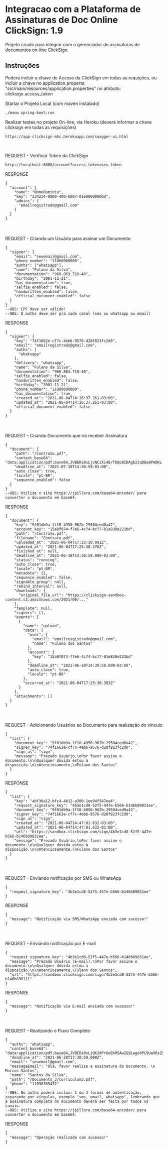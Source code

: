 # Integracao com a Plataforma de Assinaturas de Doc Online ClickSign: 1.9
Projeto criado para integrar com o gerenciador de assinaturas de documentos on-line ClickSign.
## Instruções
Poderá incluir a chave de Acesso da ClickSign em todas as requições, ou incluir a chave no application.properts: "src/main/resources/application.properties" no atributo: clicksign.access_token
<br/>

Startar o Projeto Local (com maven instalado)<br/>
```
./mvnw spring-boot:run
```

Realizar testes no projeto On-line, via Heroku (deverá informar a chave clicksign em todas as requisições)<br/>
```
https://app-clicksign-mbs.herokuapp.com/swagger-ui.html
```
<br/>

REQUEST - Verificar Token da ClickSign<br/>
```
http://localhost:8080/account?access_token=seu_token
```
RESPONSE<br/>
```
{
  "account": {
    "name": "NomeDominio",
    "key": "234234-0000-400-b007-01e8000000bd",
    "admins": [
      "emailregistrado@gmail.com"
    ]
  }
}
```
<br/><br/>
REQUEST - Criando um Usuário para assinar um Documento<br/>
```
{
  "signer": {
    "email": "seuemail@gmail.com",
    "phone_number": "11000000000",
    "auths": ["whatsapp"],
    "name": "Fulano da Silva",
    "documentation": "960.863.710-40",
    "birthday": "2001-11-21",
    "has_documentation": true,
    "selfie_enabled": false,
    "handwritten_enabled": false,
    "official_document_enabled": false
  }
}
--OBS: CPF deve ser válido!
--OBS: O auths deve ser pra cada canal (sms ou whatsapp ou email)
```
RESPONSE<br/>
```
{
  "signer": {
    "key": "74f1662e-cf7c-4eb6-9576-d28f823fc2d0",
    "email": "emailregistrado@gmail.com",
    "auths": [
      "whatsapp"
    ],
    "delivery": "whatsapp",
    "name": "Fulano da Silva",
    "documentation": "960.863.710-40",
    "selfie_enabled": false,
    "handwritten_enabled": false,
    "birthday": "2001-11-21",
    "phone_number": "11000000000",
    "has_documentation": true,
    "created_at": "2021-06-04T14:16:37.261-03:00",
    "updated_at": "2021-06-04T14:16:37.261-03:00",
    "official_document_enabled": false
  }
}
```
<br/><br/>
REQUEST - Criando Documento que irá receber Assinatura<br/>
```
{
  "document": {
    "path": "/Contrato.pdf",
    "content_base64": "data:application/pdf;base64,JVBERi0xLjcNCiXi48/TDQo0IDAgb2JqDQo8PA0KL...",
    "deadline_at": "2021-07-10T14:30:59-03:00",
    "auto_close": true,
    "locale": "pt-BR",
    "sequence_enabled": false
  }
}
--OBS: Utilize o site https://jpillora.com/base64-encoder/ para converter o documento em base64.
```
RESPONSE<br/>
```
{
  "document": {
    "key": "9f01db9a-1f10-4950-962b-29504ced0a42",
    "account_key": "15a0f074-f7e6-4c74-bc77-01e830e221bd",
    "path": "/Contrato.pdf",
    "filename": "Contrato.pdf",
    "uploaded_at": "2021-06-04T17:25:30.091Z",
    "updated_at": "2021-06-04T17:25:30.376Z",
    "finished_at": null,
    "deadline_at": "2021-06-10T14:30:59.000-03:00",
    "status": "running",
    "auto_close": true,
    "locale": "pt-BR",
    "metadata": {},
    "sequence_enabled": false,
    "signable_group": null,
    "remind_interval": null,
    "downloads": {
      "original_file_url": "https://clicksign-sandbox-content.s3.amazonaws.com/2021/06/..."
    },
    "template": null,
    "signers": [],
    "events": [
      {
        "name": "upload",
        "data": {
          "user": {
            "email": "emailresgistrado@gmail.com",
            "name": "Fulano dos Santos"
          },
          "account": {
            "key": "15a0f074-f7e6-4c74-bc77-01e830e221bd"
          },
          "deadline_at": "2021-06-10T14:30:59.000-03:00",
          "auto_close": true,
          "locale": "pt-BR"
        },
        "occurred_at": "2021-06-04T17:25:30.383Z"
      }
    ],
    "attachments": []
  }
}
```
<br/><br/>
REQUEST - Adicionando Usuários ao Documento para realização do vínculo<br/>
```
{
  "list": {
    "document_key": "9f01db9a-1f10-4950-962b-29504ced0a42",
    "signer_key": "74f1662e-cf7c-4eb6-9576-d28f823fc2d0",
    "sign_as": "sign",
    "message": "Prezado Usuário,\nPor favor assine o documento.\n\nQualquer dúvida estou à disposição.\n\nAtenciosamente,\nFulano dos Santos"
  }
}
```
RESPONSE<br/>
```
{
  "list": {
    "key": "abf36a12-bfc4-4b12-a300-1ee94f547ea4",
    "request_signature_key": "4b3e1cd8-52f5-447e-b566-b146b89831ee",
    "document_key": "9f01db9a-1f10-4950-962b-29504ced0a42",
    "signer_key": "74f1662e-cf7c-4eb6-9576-d28f823fc2d0",
    "sign_as": "sign",
    "created_at": "2021-06-04T14:47:01.632-03:00",
    "updated_at": "2021-06-04T14:47:01.632-03:00",
    "url": "https://sandbox.clicksign.com/sign/4b3e1cd8-52f5-447e-b566-b146b89831ee",
    "message": "Prezado Usuário,\nPor favor assine o documento.\n\nQualquer dúvida estou à disposição.\n\nAtenciosamente,\nFulano dos Santos"
  }
}
```
<br/><br/>
REQUEST - Enviando notificação por SMS ou WhatsApp<br/>
```
{
  "request_signature_key": "4b3e1cd8-52f5-447e-b566-b146b89831ee"
}
```
RESPONSE<br/>
```
{
  "message": "Notificação via SMS/WhatsApp enviada com sucesso!"
}
```
<br/><br/>
REQUEST - Enviando notificação por E-mail<br/>
```
{
  "request_signature_key": "4b3e1cd8-52f5-447e-b566-b146b89831ee",
  "message": "Prezado Usuário (E-mail),\nPor favor assine o documento.\n\nQualquer dúvida estou à disposição.\n\nAtenciosamente,\Fulano dos Santos",
  "url": "https://sandbox.clicksign.com/sign/4b3e1cd8-52f5-447e-b566-b146b898111"
}
```
RESPONSE<br/>
```
{
  "message": "Notificação via E-mail enviada com sucesso!"
}
```
<br/><br/>
REQUEST - Realizando o Fluxo Completo<br/>
```
{
  "auths": "whatsapp",
  "content_base64": "data:application/pdf;base64,JVBERi0xLjQKJdPr6eEKMSAwIG9iago8PC9UaXRsZSA...",
  "deadline_at": "2021-06-28T17:30:59.000Z",
  "email": "seuemail@gmail.com",
  "messageEmail": "Olá, favor realize a assinatura do Documento. \n Marcos Santos",
  "name": "Santos da Silva",
  "path": "/Documents_3/curriculum3.pdf",
  "phone": "11098765432"
}
--OBS: No auths poderá incluir 1 ou 3 formas de autenticação, separando por vírgulas, exemplo "sms, email, whatsapp", lembrando que a assinatura completa do documento deverá ser feita por todos os canais.
--OBS: Utilize o site https://jpillora.com/base64-encoder/ para converter o documento em base64.

```
RESPONSE<br/>
```
{
  "message": "Operação realizada com sucesso!"
}
```